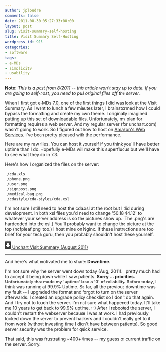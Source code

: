 ```yaml
---
author: jploudre
comments: false
date: 2011-08-30 05:27:33+00:00
layout: post
slug: visit-summary-self-hosting
title: Visit Summary Self-Hosting
wordpress_id: 915
categories:
- software
tags:
- e-MDs
- simplicity
- usability
---
```


**Note:** *This is a post from 8/2011 -- this article won't stay up to date. If you are going to self-host, you need to pull original files off the server.*


When I first got e-MDs 7.0, one of the first things I did was look at the Visit Summary. As I went to lunch a few minutes later, I brainstormed how I could bypass the formatting and create my own theme. I originally imagined putting up this set of downloadable files. Unfortunately, my plan for formatting requires a web server. And my regular server (for unchart.com) wasn't going to work. So I figured out how to host on [Amazon's Web Services](/2011/amazon-web-services/). I've been pretty pleased with the performance. 

Here are my raw files. You can host it yourself if you think you'll have better uptime than I do. Hopefully e-MDs will make this superfluous but we'll have to see what they do in  7.3.

Here's how I organized the files on the server:

     /cda.xls
     /phone.png
     /user.png
     /signpost.png
     /medical-bag.png
     /cdastyle/cda-styles/cda.xsl
     
I'm not sure I still need to host the cda.xsl at the root but I did during development. In both xsl files you'd need to change '50.18.44.12' to whatever your server address is so the pictures show up. (The .png's are hardcoded into the xsl.) You'll probably want to change the picture at the top (ncfpleaf.png, too.) I host mine on Nginx. If these instructions are too brief for your tech guru, then you probably shouldn't host these yourself.

[![](/files/2011/01/57-download.png) Unchart Visit Summary (August 2011)](/files/2011/08/Unchart-Visit-Summary-Aug2011.zip)

-----------------------

And here's what motivated me to share: **Downtime**.

I'm not sure why the server went down today (Aug, 2011). I pretty much had to accept it being down while I saw patients. **Sorry ... priorities.** Unfortunately that made my 'uptime' lose a  '9' of reliability. Before today, I think was running at 99.9% Uptime. So far, all the previous downtime was my fault -- I upgraded the format and forgot to turn on the server afterwards. I created an upgrade policy checklist so I don't do that again. And I try not to touch the server. I'm not sure what happened today. It'll take me 10 years to get back to 99.9% uptime. :-) After I rebooted the server, I couldn't restart the webserver because I was at work. I had previously locked down the server to prevent hackers and I couldn't really get to it from work (without investing time I didn't have between patients). So good server security was the problem for quick service.

That said, this was frustrating ~400+ times -- my guess of current traffic on the server. Sorry.
